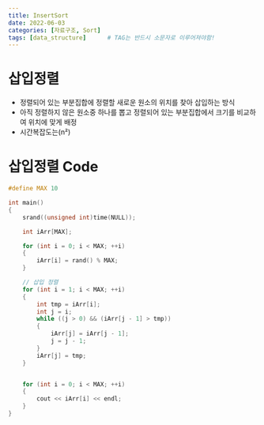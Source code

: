 ```yaml
---
title: InsertSort
date: 2022-06-03
categories: [자료구조, Sort]
tags: [data_structure]		# TAG는 반드시 소문자로 이루어져야함!
---
```


삽입정렬
===========
* 정렬되어 있는 부분집합에 정렬할 새로운 원소의 위치를 찾아 삽입하는 방식
* 아직 정렬하지 않은 원소중 하나를 뽑고 정렬되어 있는 부분집합에서 크기를 비교하여 위치에 맞게 배정
* 시간복잡도는(n²)





삽입정렬 Code
======================

```c++
#define MAX 10

int main()
{
    srand((unsigned int)time(NULL));

    int iArr[MAX];

    for (int i = 0; i < MAX; ++i)
    {
        iArr[i] = rand() % MAX;
    }

    // 삽입 정렬
    for (int i = 1; i < MAX; ++i)
    {
        int tmp = iArr[i];
        int j = i;
        while ((j > 0) && (iArr[j - 1] > tmp))
        {
            iArr[j] = iArr[j - 1];
            j = j - 1;
        }
        iArr[j] = tmp;
    }


    for (int i = 0; i < MAX; ++i)
    {
        cout << iArr[i] << endl;
    }
}
```